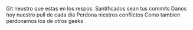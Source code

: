 Git neustro que estas en los respos.
Santificados sean tus commits
Danos hoy nuestro pull de cada dia
Perdona niestros conflictos
Como tambien perdonamos los de otros geeks